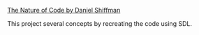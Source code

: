 [The Nature of Code by Daniel Shiffman](https://natureofcode.com/book/)

This project several concepts by recreating the code using SDL.
